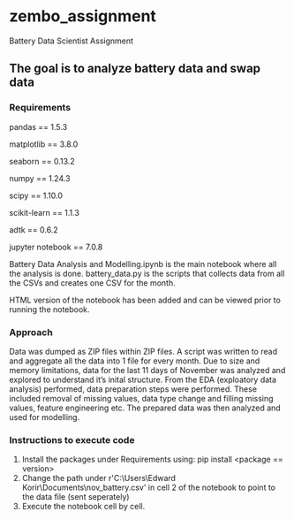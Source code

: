 # zembo_assignment
Battery Data Scientist Assignment

## The goal is to analyze battery data and swap data

### Requirements
pandas == 1.5.3

matplotlib == 3.8.0

seaborn == 0.13.2

numpy == 1.24.3

scipy == 1.10.0

scikit-learn == 1.1.3

adtk == 0.6.2

jupyter notebook == 7.0.8

Battery Data Analysis and Modelling.ipynb is the main notebook where all the analysis is done.
battery_data.py is the scripts that collects data from all the CSVs and creates one CSV for the month.

HTML version of the notebook has been added and can be viewed prior to running the notebook.

### Approach
Data was dumped as ZIP files within ZIP files. A script was written to read and aggregate all the data into 1 file for every month.
Due to size and memory limitations, data for the last 11 days of November was analyzed and explored to understand it’s inital structure.
From the EDA (exploatory data analysis) performed, data preparation steps were performed. These included removal of missing values, data type change and filling missing values, feature engineering etc.
The prepared data was then analyzed and used for modelling.

### Instructions to execute code
1. Install the packages under Requirements using: pip install <package == version>
2. Change the path under r'C:\Users\Edward Korir\Documents\nov_battery.csv' in cell 2 of the notebook to point to the data file (sent seperately)
3. Execute the notebook cell by cell.
